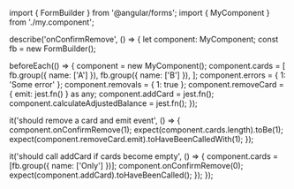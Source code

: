 import { FormBuilder } from '@angular/forms';
import { MyComponent } from './my.component';

describe('onConfirmRemove', () => {
  let component: MyComponent;
  const fb = new FormBuilder();

  beforeEach(() => {
    component = new MyComponent();
    component.cards = [
      fb.group({ name: ['A'] }),
      fb.group({ name: ['B'] }),
    ];
    component.errors = { 1: 'Some error' };
    component.removals = { 1: true };
    component.removeCard = { emit: jest.fn() } as any;
    component.addCard = jest.fn();
    component.calculateAdjustedBalance = jest.fn();
  });

  it('should remove a card and emit event', () => {
    component.onConfirmRemove(1);
    expect(component.cards.length).toBe(1);
    expect(component.removeCard.emit).toHaveBeenCalledWith(1);
  });

  it('should call addCard if cards become empty', () => {
    component.cards = [fb.group({ name: ['Only'] })];
    component.onConfirmRemove(0);
    expect(component.addCard).toHaveBeenCalled();
  });
});